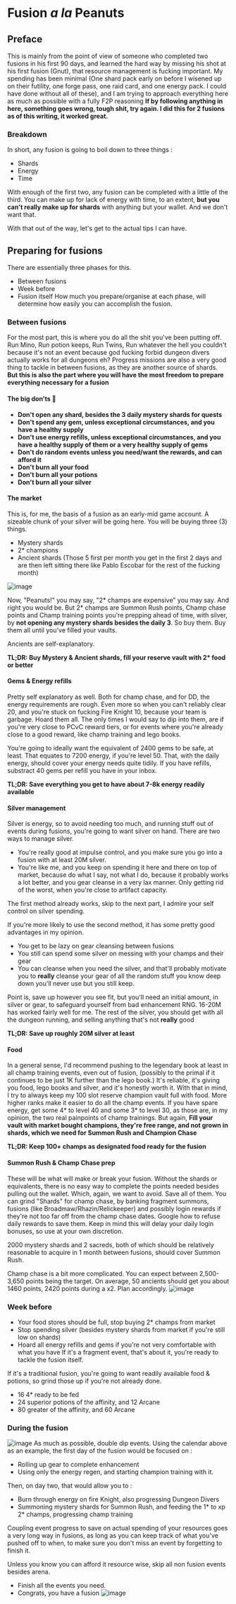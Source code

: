 # Fusion *a la* Peanuts

## Preface
This is mainly from the point of view of someone who completed two fusions in his first 90 days, and learned the hard way by missing his shot at his first fusion (Gnut), that resource management is fucking important.
My spending has been minimal (One shard pack early on before I wisened up on their futility, one forge pass, one raid card, and one energy pack. I could have done without all of these), and I am trying to approach everything here as much as possible with a fully F2P reasoning
**If by following anything in here, something goes wrong, tough shit, try again. I did this for 2 fusions as of this writing, it worked great.**
### Breakdown

In short, any fusion is going to boil down to three things : 
- Shards
- Energy
- Time

With enough of the first two, any fusion can be completed with a little of the third. You can make up for lack of energy with time, to an extent, **but you can't really make up for shards** with anything but your wallet. And we don't want that.

With that out of the way, let's get to the actual tips I can have.

## Preparing for fusions
There are essentially three phases for this.
- Between fusions
- Week before
- Fusion itself
How much you prepare/organise at each phase, will determine how easily you can accomplish the fusion.

### Between fusions
For the most part, this is where you do all the shit you've been putting off. Run Mino, Run potion keeps, Run Twins, Run whatever the hell you couldn't because it's not an event because god fucking forbid dungeon divers actually works for all dungeons eh? 
Progress missions are also a very good thing to tackle in between fusions, as they are another source of shards.
**But this is also the part where you will have the most freedom to prepare everything necessary for a fusion**

#### The big don'ts 🚫
- **Don't open any shard, besides the 3 daily mystery shards for quests**
- **Don't spend any gem, unless exceptional circumstances, and you have a healthy supply**
- **Don't use energy refills, unless exceptional circumstances, and you have a healthy supply of them or a very healthy supply of gems**
- **Don't do random events unless you need/want the rewards, and can afford it**
- **Don't burn all your food**
- **Don't burn all your potions**
- **Don't burn all your silver**

#### The market
This is, for me, the basis of a fusion as an early-mid game account. A sizeable chunk of your silver will be going here. You will be buying three (3) things.
- Mystery shards
- 2* champions
- Ancient shards (Those 5 first per month you get in the first 2 days and are then left sitting there like Pablo Escobar for the rest of the fucking month)

![image](https://github.com/Pink-Peanuts/raid-docs/assets/144652551/0a6ab2f5-fa8f-4103-9634-78492a2b645f)

Now, "Peanuts!" you may say, "2* champs are expensive" you may say. And right you would be. But 2* champs are Summon Rush points, Champ chase points and Champ training points you're prepping ahead of time, with silver, by **not opening any mystery shards besides the daily 3**.
So buy them. Buy them all until you've filled your vaults.

Ancients are self-explanatory.

**TL;DR: Buy Mystery & Ancient shards, fill your reserve vault with 2\* food or better**

#### Gems & Energy refills
Pretty self explanatory as well. Both for champ chase, and for DD, the energy requirements are rough. Even more so when you can't reliably clear 20, and you're stuck on fucking Fire Knight 10, because your team is garbage. Hoard them all. 
The only times I would say to dip into them, are if you're very close to PCvC reward tiers, or for events where you're already close to a good reward, like champ training and lego books.

You're going to ideally want the equivalent of 2400 gems to be safe, at least. That equates to 7200 energy, if you're level 50. That, with the daily energy, should cover your energy needs quite tidily. If you have refills, substract 40 gems per refill you have in your inbox.

**TL;DR: Save everything you get to have about 7-8k energy readily available**

#### Silver management
Silver is energy, so to avoid needing too much, and running stuff out of events during fusions, you're going to want silver on hand. There are two ways to manage silver.
- You're really good at impulse control, and you make sure you go into a fusion with at least 20M silver.
- You're like me, and you keep on spending it here and there on top of market, because do what I say, not what I do, because it probably works a lot better, and you gear cleanse in a very lax manner. Only getting rid of the worst, when you're close to artifact capacity.

 The first method already works, skip to the next part, I admire your self control on silver spending.

 If you're more likely to use the second method, it has some pretty good advantages in my opinion. 
 - You get to be lazy on gear cleansing between fusions
 - You still can spend some silver on messing with your champs and their gear
 - You can cleanse when you need the silver, and that'll probably motivate you to **really** cleanse your gear of all the random stuff you know deep down you'll never use but you still keep.

Point is, save up however you see fit, but you'll need an initial amount, in silver or gear, to safeguard yourself from bad enhancement RNG. 16-20M has worked fairly well for me. The rest of the silver, you should get with all the dungeon running, and selling anything that's not **really** good

**TL;DR: Save up roughly 20M silver at least**

#### Food
In a general sense, I'd recommend pushing to the legendary book at least in all champ training events, even out of fusion, (possibly to the primal if it continues to be just 1K further than the lego book.) It's reliable, it's giving you food, lego books and silver, and it's honestly worth it.
With that in mind, I try to always keep my 100 slot reserve champion vault full with food. 
More higher ranks make it easier to do all the champ events. If you have spare energy, get some 4\* to level 40 and some 3\* to level 30, as those are, in my opinion, the two real painpoints of champ trainings. But again, **Fill your vault with market bought champions, they're free range, and not grown in shards, which we need for Summon Rush and Champion Chase**

**TL;DR: Keep 100+ champs as designated food ready for the fusion**

#### Summon Rush & Champ Chase prep
These will be what will make or break your fusion. Without the shards or equivalents, there is no easy way to complete the points needed besides pulling out the wallet. Which, again, we want to avoid.
Save all of them. 
You can grind "Shards" for champ chase, by banking fragment summons, fusions (like Broadmaw/Rhazin/Relickeeper) and possibly login rewards if they're not too far off from the champ chase dates. 
Google how to refuse daily rewards to save them. Keep in mind this will delay your daily login bonuses, so use at your own discretion. 

2000 mystery shards and 2 sacreds, both of which should be relatively reasonable to acquire in 1 month between fusions, should cover Summon Rush.

Champ chase is a bit more complicated. You can expect between 2,500-3,650 points being the target. On average, 50 ancients should get you about 1460 points, 2420 points during a x2. Plan accordingly. 
![image](https://github.com/Pink-Peanuts/raid-docs/assets/144652551/0d463a7c-e27e-4d57-96cb-860662390a1e)

### Week before

- Your food stores should be full, stop buying 2* champs from market
- Stop spending silver (besides mystery shards from market if you're still low on shards)
- Hoard all energy refills and gems if you're not very comfortable with what you have
If it's a fragment event, that's about it, you're ready to tackle the fusion itself.

If it's a traditional fusion, you're going to want readily available food & potions, so grind those up if you're not already done.
- 16 4* ready to be fed
- 24 superior potions of the affinity, and 12 Arcane
- 80 greater of the affinity, and 60 Arcane

### During the fusion
![image](https://github.com/Pink-Peanuts/raid-docs/assets/144652551/0719fd62-bd0b-4b6d-b913-053eafae23c6)
As much as possible, double dip events. Using the calendar above as an example, the first day of the fusion would be focused on :
- Rolling up gear to complete enhancement
- Using only the energy regen, and starting champion training with it.
  
Then, on day two, that would allow you to :
- Burn through energy on fire Knight, also progressing Dungeon Divers
- Summoning mystery shards for Summon Rush, and feeding the 1* to xp 2\* champs, progressing champ training

Coupling event progress to save on actual spending of your resources goes a very long way in fusions, as long as you can keep track of what you've pushed off to when, to make sure you don't miss an event by forgetting to finish it.

Unless you know you can afford it resource wise, skip all non fusion events besides arena.

- Finish all the events you need.
- Congrats, you have a fusion
![image](https://github.com/Pink-Peanuts/raid-docs/assets/144652551/57fcf512-4165-42ac-8e1c-1737d884627a)


